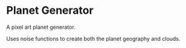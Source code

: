 # Planet Generator

A pixel art planet generator.

Uses noise functions to create both the planet geography and clouds.
